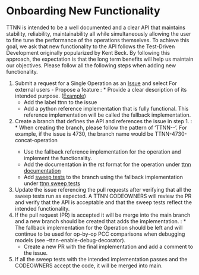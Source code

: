 # Onboarding New Functionality

TTNN is intended to be a well documented and a clear API that maintains stability, reliability, maintainability all while simultaneously allowing the user to fine tune the performance of the operations themselves.
To achieve this goal, we ask that new functionality to the API follows the Test-Driven Development originally popularized by Kent Beck.  By following this approach, the expectation
is that the long term benefits will help us maintain our objectives. Please follow all the following steps when adding new functionality.

1. Submit a request for a Single Operation as an [Issue](https://github.com/tenstorrent/tt-metal/issues) and select For external users - Propose a feature
   : * Provide a clear description of its intended purpose. ([Example](https://github.com/tenstorrent/tt-metal/issues/4730))
     * Add the label ttnn to the issue
     * Add a python reference implementation that is fully functional.  This reference implementation will be called the fallback implementation.
2. Create a branch that defines the API and references the issue in step 1.
   : * When creating the branch, please follow the pattern of ‘TTNN-<Issue Number>-<brief description>’.  For example, if the issue is 4730, the branch name would be TTNN-4730-concat-operation
     * Use the fallback reference implementation for the operation and implement the functionality.
     * Add the documentation in the rst format for the operation under [ttnn documentation](https://github.com/tenstorrent/tt-metal/tree/main/docs/source/ttnn/ttnn)
     * Add [sweep tests](../ttnn_sweeps/index.md#ttnn-sweep-tests) to the branch using the fallback implementation under [ttnn sweep tests](https://github.com/tenstorrent/tt-metal/tree/main/tests/ttnn/sweep_tests/sweeps)
3. Update the issue referencing the pull requests after verifying that all the sweep tests run as expected.  A TTNN CODEOWNERS will review the PR and verify that the API is acceptable and that the sweep tests reflect the intended functionality.
4. If the pull request (PR) is accepted it will be merge into the main branch and a new branch should be created that adds the implementation.
   : * The fallback implementation for the Operation should be left and will continue to be used for op-by-op PCC comparisons when debugging models (see –ttnn-enable-debug-decorator).
     * Create a new PR with the final implementation and add a comment to the issue.
5. If all the sweep tests with the intended implementation passes and the CODEOWNERS accept the code, it will be merged into main.
